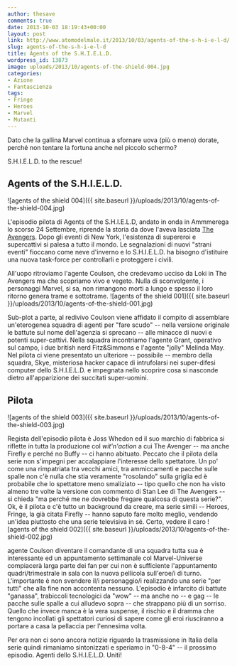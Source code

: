 ```yaml
---
author: thesave
comments: true
date: 2013-10-03 18:19:43+00:00
layout: post
link: http://www.atomodelmale.it/2013/10/03/agents-of-the-s-h-i-e-l-d/
slug: agents-of-the-s-h-i-e-l-d
title: Agents of the S.H.I.E.L.D.
wordpress_id: 13873
image: uploads/2013/10/agents-of-the-shield-004.jpg
categories:
- Azione
- Fantascienza
tags:
- Fringe
- Heroes
- Marvel
- Mutanti
---
```


Dato che la gallina Marvel continua a sfornare uova (più o meno) dorate, perché non tentare la fortuna anche nel piccolo schermo?

S.H.I.E.L.D. to the rescue!

## Agents of the S.H.I.E.L.D.

![agents of the shield 004]({{ site.baseurl }}/uploads/2013/10/agents-of-the-shield-004.jpg)

L'episodio pilota di Agents of the S.H.I.E.L.D, andato in onda in Ammmerega lo scorso 24 Settembre, riprende la storia da dove l'aveva lasciata [The Avengers](/2012/05/01/the-avengers.html). Dopo gli eventi di New York, l'esistenza di supereroi e supercattivi si palesa a tutto il mondo. Le segnalazioni di nuovi "strani eventi" fioccano come neve d'inverno e lo S.H.I.E.L.D. ha bisogno d'istituire una nuova task-force per controllarli e proteggere i civili.

All'uopo ritroviamo l'agente Coulson, che credevamo ucciso da Loki in The Avengers ma che scopriamo vivo e vegeto. Nulla di sconvolgente, i personaggi Marvel, si sa, non rimangono morti a lungo e spesso il loro ritorno genera trame e sottotrame. ![agents of the shield 001]({{ site.baseurl }}/uploads/2013/10/agents-of-the-shield-001.jpg)

Sub-plot a parte, al redivivo Coulson viene affidato il compito di assemblare un'eterogenea squadra di agenti per "fare scudo" -- nella versione originale le battute sul nome dell'agenzia si sprecano -- alle minacce di nuovi e potenti super-cattivi. Nella squadra incontriamo l'agente Grant, operativo sul campo, i due british nerd Fitz&Simmons e l'agente "jolly" Melinda May. Nel pilota ci viene presentato un ulteriore -- possibile -- membro della squadra, Skye, misteriosa hacker capace di intrufolarsi nei super-difesi computer dello S.H.I.E.L.D. e impegnata nello scoprire cosa si nasconde dietro all'apparizione dei succitati super-uomini.

## Pilota

![agents of the shield 003]({{ site.baseurl }}/uploads/2013/10/agents-of-the-shield-003.jpg)

Regista dell'episodio pilota è Joss Whedon ed il suo marchio di fabbrica si riflette in tutta la produzione col _wit'n'action_ a cui The Avenger -- ma anche Firefly e perché no Buffy -- ci hanno abituato. Peccato che il pilota della serie non s'impegni per accalappiare l'interesse dello spettatore. Un po' come una rimpatriata tra vecchi amici, tra ammiccamenti e pacche sulle spalle non c'è nulla che stia veramente "rosolando" sulla griglia ed è probabile che lo spettatore meno smaliziato -- tipo quello che non ha visto almeno tre volte la versione con commento di Stan Lee di The Avengers -- si chieda "ma perché me ne dovrebbe fregare qualcosa di questa serie?". Ok, è il pilota e c'è tutto un background da creare, ma serie simili -- Heroes, Fringe, la già citata Firefly -- hanno saputo fare molto meglio, vendendo un'idea piuttosto che una serie televisiva in sé. Certo, vedere il caro ![agents of the shield 002]({{ site.baseurl }}/uploads/2013/10/agents-of-the-shield-002.jpg)

agente Coulson diventare il comandante di una squadra tutta sua è interessante ed un appuntamento settimanale col Marvel-Universe compiacerà larga parte dei fan per cui non è sufficiente l'appuntamento quadri/trimestrale in sala con la nuova pellicola sull'eroe/i di turno. L'importante è non svendere il/i personaggio/i realizzando una serie "per tutti" che alla fine non accontenta nessuno. L'episodio è infarcito di battute "ganassa", trabiccoli tecnologici da "wow" -- ma anche no -- e gag -- le pacche sulle spalle a cui alludevo sopra -- che strappano più di un sorriso. Quello che invece manca è la vera suspense, il rischio e il dramma che tengono incollati gli spettatori curiosi di sapere come gli eroi riusciranno a portare a casa la pellaccia per l'ennesima volta.

Per ora non ci sono ancora notizie riguardo la trasmissione in Italia della serie quindi rimaniamo sintonizzati e speriamo in "0-8-4" -- il prossimo episodio. Agenti dello S.H.I.E.L.D. Uniti!
